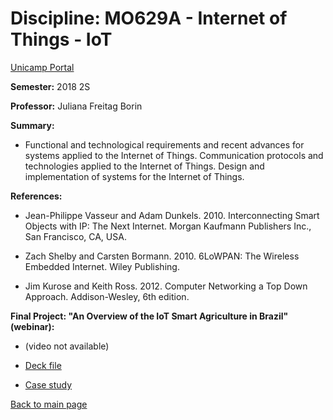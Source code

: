 # Discipline: MO629A - Internet of Things - IoT
[Unicamp Portal](https://www.dac.unicamp.br/portal/caderno-de-horarios/2018/2/S/P/IC/MO629)

**Semester:** 2018 2S

**Professor:**  Juliana Freitag Borin

**Summary:**  
- Functional and technological requirements and recent advances for systems applied to the Internet of Things. Communication protocols and technologies applied to the Internet of Things. Design and implementation of systems for the Internet of Things.

**References:**  
- Jean-Philippe Vasseur and Adam Dunkels. 2010. Interconnecting Smart Objects with IP: The Next Internet. Morgan Kaufmann Publishers Inc., San Francisco, CA, USA.

- Zach Shelby and Carsten Bormann. 2010. 6LoWPAN: The Wireless Embedded Internet. Wiley Publishing.

- Jim Kurose and Keith Ross. 2012. Computer Networking a Top Down Approach. Addison-Wesley, 6th edition.


**Final Project: "An Overview of the IoT Smart Agriculture in Brazil" (webinar):**

- (video not available)

- [Deck file](https://github.com/marceloofernandes/Academic/blob/ce5f55fb174fcfe84ab95c2d55776212987e4718/files/MO629_Project_MarceloFernandes_ra160109_final.pdf)

- [Case study](https://github.com/marceloofernandes/Academic/blob/ce5f55fb174fcfe84ab95c2d55776212987e4718/files/An_Overview_of_the_IoT_Smart_Agriculture_in_Brazil.pdf)

[Back to main page](https://marceloofernandes.github.io/Academic/)
